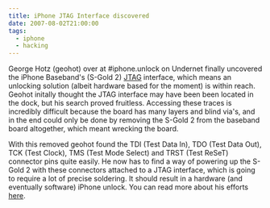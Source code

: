 ```yaml
---
title: iPhone JTAG Interface discovered
date: 2007-08-02T21:00:00
tags: 
  - iphone
  - hacking
---
```


George Hotz (geohot) over at #iphone.unlock on Undernet finally uncovered the iPhone Baseband's (S-Gold 2) [JTAG](http://en.wikipedia.org/wiki/Joint_Test_Action_Group) interface, which means an unlocking solution (albeit hardware based for the moment) is within reach. Geohot initally thought the JTAG interface may have been been located in the dock, but his search proved fruitless. Accessing these traces is incredibly difficult because the board has many layers and blind via's, and in the end could only be done by removing the S-Gold 2 from the baseband board altogether, which meant wrecking the board.

With this removed geohot found the TDI (Test Data In), TDO (Test Data Out), TCK (Test Clock), TMS (Test Mode Select) and TRST (Test ReSeT) connector pins quite easily. He now has to find a way of powering up the S-Gold 2 with these connectors attached to a JTAG interface, which is going to require a lot of precise soldering. It should result in a hardware (and eventually software) iPhone unlock. You can read more about his efforts [here](http://iphonejtag.blogspot.com/).
